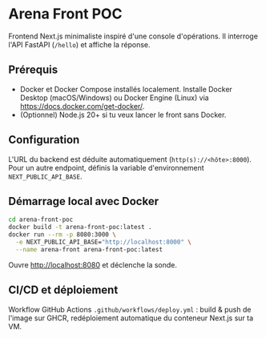 # Arena Front POC

Frontend Next.js minimaliste inspiré d'une console d'opérations. Il interroge l'API FastAPI (`/hello`) et affiche la réponse.

## Prérequis
- Docker et Docker Compose installés localement. Installe Docker Desktop (macOS/Windows) ou Docker Engine (Linux) via <https://docs.docker.com/get-docker/>.
- (Optionnel) Node.js 20+ si tu veux lancer le front sans Docker.

## Configuration
L'URL du backend est déduite automatiquement (`http(s)://<hôte>:8000`). Pour un autre endpoint, définis la variable d'environnement `NEXT_PUBLIC_API_BASE`.

## Démarrage local avec Docker
```bash
cd arena-front-poc
docker build -t arena-front-poc:latest .
docker run --rm -p 8080:3000 \
  -e NEXT_PUBLIC_API_BASE="http://localhost:8000" \
  --name arena-front arena-front-poc:latest
```

Ouvre <http://localhost:8080> et déclenche la sonde.

## CI/CD et déploiement
Workflow GitHub Actions `.github/workflows/deploy.yml` : build & push de l'image sur GHCR, redéploiement automatique du conteneur Next.js sur ta VM.

